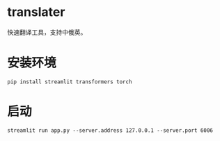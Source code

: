 # translater
快速翻译工具，支持中俄英。

# 安装环境
```
pip install streamlit transformers torch
```

# 启动
```
streamlit run app.py --server.address 127.0.0.1 --server.port 6006
```